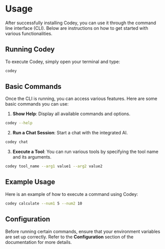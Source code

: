 # Usage

After successfully installing Codey, you can use it through the command line interface (CLI). Below are instructions on how to get started with various functionalities.

## Running Codey
To execute Codey, simply open your terminal and type:

```bash
codey
```

## Basic Commands
Once the CLI is running, you can access various features. Here are some basic commands you can use:

1. **Show Help**: Display all available commands and options.
 
 ```bash
 codey --help
 ```

2. **Run a Chat Session**: Start a chat with the integrated AI.
 
 ```bash
 codey chat
 ```

3. **Execute a Tool**: You can run various tools by specifying the tool name and its arguments.
 
 ```bash
 codey tool_name --arg1 value1 --arg2 value2
 ```

## Example Usage
Here is an example of how to execute a command using Codey:

```bash
codey calculate --num1 5 --num2 10
```

## Configuration
Before running certain commands, ensure that your environment variables are set up correctly. Refer to the **Configuration** section of the documentation for more details.